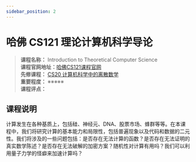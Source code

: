 ```yaml
---
sidebar_position: 2
---
```


# 哈佛 CS121 理论计算机科学导论




>**课程名称：** Introduction to Theoretical Computer Science      
**课程官网地址：**[哈佛CS121课程官网](https://cs121.boazbarak.org/)  
**先修课程：** [CS20 计算机科学中的离散数学](https://hackway.org/docs/math/basic/discrete/cs20)     
**重要程度：** ※※※※※  
**课程评点：** 

## 课程说明
计算发生在各种基质上，包括硅、神经元、DNA、股票市场、蜂群等等。在本课程中，我们将研究计算的基本能力和局限性，包括普遍现象以及代码和数据的二元性。我们将涉及的一些问题包括：是否存在无法计算的函数？是否存在无法证明的真实数学陈述？是否存在无法破解的加密方案？随机性对计算有用吗？我们可以利用量子力学的怪癖来加速计算吗？


